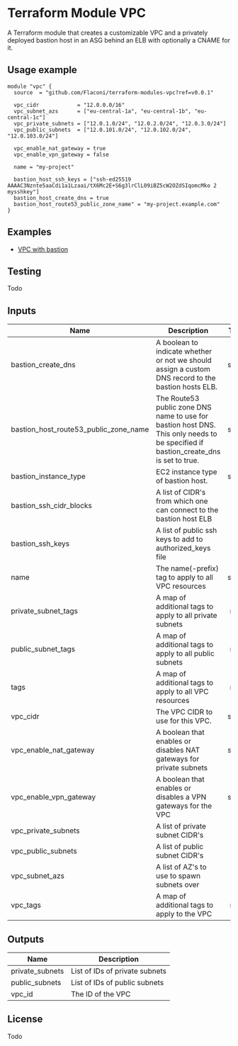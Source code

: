 # Terraform Module VPC

A Terraform module that creates a customizable VPC and a privately deployed bastion host in an ASG
behind an ELB with optionally a CNAME for it.

## Usage example

```hcl
module "vpc" {
  source  = "github.com/Flaconi/terraform-modules-vpc?ref=v0.0.1"

  vpc_cidr            = "12.0.0.0/16"
  vpc_subnet_azs      = ["eu-central-1a", "eu-central-1b", "eu-central-1c"]
  vpc_private_subnets = ["12.0.1.0/24", "12.0.2.0/24", "12.0.3.0/24"]
  vpc_public_subnets  = ["12.0.101.0/24", "12.0.102.0/24", "12.0.103.0/24"]

  vpc_enable_nat_gateway = true
  vpc_enable_vpn_gateway = false

  name = "my-project"

  bastion_host_ssh_keys = ["ssh-ed25519 AAAAC3Nznte5aaCdi1a1Lzaai/tX6Mc2E+S6g3lrClL09iBZ5cW2OZdSIqomcMko 2 mysshkey"]
  bastion_host_create_dns = true
  bastion_host_route53_public_zone_name" = "my-project.example.com"
}
```

## Examples

* [VPC with bastion](examples/vpc-with-bastion/)

## Testing

Todo

## Inputs

| Name | Description | Type | Default | Required |
|------|-------------|:----:|:-----:|:-----:|
| bastion_create_dns | A boolean to indicate whether or not we should assign a custom DNS record to the bastion hosts ELB. | string | `false` | no |
| bastion_host_route53_public_zone_name | The Route53 public zone DNS name to use for bastion host DNS. This only needs to be specified if bastion_create_dns is set to true. | string | `` | no |
| bastion_instance_type | EC2 instance type of bastion host. | string | `t2.micro` | no |
| bastion_ssh_cidr_blocks | A list of CIDR's from which one can connect to the bastion host ELB | list | `<list>` | no |
| bastion_ssh_keys | A list of public ssh keys to add to authorized_keys file | list | - | yes |
| name | The name(-prefix) tag to apply to all VPC resources | string | - | yes |
| private_subnet_tags | A map of additional tags to apply to all private subnets | map | `<map>` | no |
| public_subnet_tags | A map of additional tags to apply to all public subnets | map | `<map>` | no |
| tags | A map of additional tags to apply to all VPC resources | map | `<map>` | no |
| vpc_cidr | The VPC CIDR to use for this VPC. | string | - | yes |
| vpc_enable_nat_gateway | A boolean that enables or disables NAT gateways for private subnets | string | - | yes |
| vpc_enable_vpn_gateway | A boolean that enables or disables a VPN gateways for the VPC | string | - | yes |
| vpc_private_subnets | A list of private subnet CIDR's | list | - | yes |
| vpc_public_subnets | A list of public subnet CIDR's | list | - | yes |
| vpc_subnet_azs | A list of AZ's to use to spawn subnets over | list | - | yes |
| vpc_tags | A map of additional tags to apply to the VPC | map | `<map>` | no |

## Outputs

| Name | Description |
|------|-------------|
| private_subnets | List of IDs of private subnets |
| public_subnets | List of IDs of public subnets |
| vpc_id | The ID of the VPC |

## License

Todo

